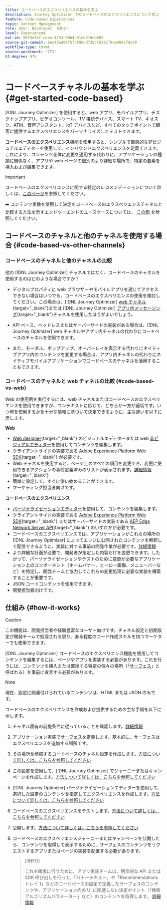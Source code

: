 ```yaml
---
title: コードベースのエクスペリエンスの基本を学ぶ
description: Journey Optimizer でのコードベースのエクスペリエンスについて学ぶ
feature: Code-based Experiences
topic: Content Management
role: User, Developer, Admin
level: Experienced
exl-id: 987de2bf-cebe-4753-98b4-01eb3fded492
source-git-commit: 0ec43a204f5fcf0bddf38cfd381f0ea496c7de70
workflow-type: tm+mt
source-wordcount: '771'
ht-degree: 97%

---
```


# コードベースチャネルの基本を学ぶ {#get-started-code-based}

[!DNL Journey Optimizer] を使用すると、web アプリ、モバイルアプリ、デスクトップアプリ、ビデオコンソール、TV 接続デバイス、スマート TV、キオスク、ATM、音声アシスタント、IoT デバイスなど、すべてのタッチポイントで顧客に提供するエクスペリエンスをパーソナライズしてテストできます。

**コードベースのエクスペリエンス**&#x200B;機能を使用すると、シンプルで直感的な非ビジュアルエディターを使用して、インバウンドエクスペリエンスを定義できます。これにより、コンテンツ全体に変更を適用する代わりに、アプリケーションの種類に関係なく、アプリや web ページの個別のより詳細な場所で、特定の要素を挿入および編集できます。

<!--[!DNL Journey Optimizer] allows you to compose and deliver content on any inbound device in a developer-focused workflow. You can leverage all the personalization capabilities, and preview what will be published. The content can be static (images, text, JSON, HTML) or dynamic (offers, decisions, recommendations). You can also insert custom content actions in your omni-channel journeys.-->

>[!IMPORTANT]
>
>コードベースのエクスペリエンスに関する特定のレコメンデーションについて詳しくは、[このページ](code-based-prerequisites.md)を参照してください。


<!--Discover the detailed steps to create a code-based campaign in this video.-->

<!--[Learn how to create a code-based campaign in this video](#video)-->

➡️ コンテンツ実験を使用して決定をコードベースのエクスペリエンスチャネルと比較する方法を示すエンドツーエンドのユースケースについては、[ この節 ](../experience-decisioning/experience-decisioning-uc.md) を参照してください。

## コードベースのチャネルと他のチャネルを使用する場合 {#code-based-vs-other-channels}

### コードベースのチャネルと他のチャネルの比較

他の [!DNL Journey Optimizer] チャネルではなく、コードベースのチャネルを使用するのはどのような場合ですか？

* デジタルプロパティに web ブラウザーやモバイルアプリを通じてアクセスできない場合はいつでも、コードベースのエクスペリエンスの使用を検討してください。この場合は、[!DNL Journey Optimizer] [web チャネル](../web/get-started-web.md){target="_blank"}または [!DNL Journey Optimizer] [アプリ内メッセージング](../../rp_landing_pages/in-app-landing-page.md){target="_blank"}チャネルを使用したほうがよいでしょう。

<!--* You can use the code-based channel as an alternative to the [!DNL Journey Optimizer] web channel if your website cannot be loaded into the [web designer](../web/web-visual-editor.md){target="_blank"} visual editor or if you cannot use the [browser extension](../web/web-prerequisites.md#visual-authoring-prerequisites){target="_blank"} that powers visual authoring for web channel.-->

* API ベース、ヘッドレスまたはサーバーサイドの実装がある場合は、[!DNL Journey Optimizer] web チャネルやアプリ内チャネルの代わりにコードベースのチャネルを使用できます。

* また、モーダル、ポップアップ、オーバーレイを表示する代わりにネイティブアプリ内のコンテンツを変更する場合は、アプリ内チャネルの代わりにネイティブモバイルアプリケーションでコードベースのチャネルを活用することもできます。

### コードベースのチャネルと web チャネルの比較 {#code-based-vs-web}

Web の使用例を実行するには、web チャネルまたはコードベースのエクスペリエンスを使用できますが、コンテキストに応じて、どちらか一方が適切です。いつ何を使用するかを十分な情報に基づいて決定できるように、主な違いを以下に示します。

**Web**

* [Web designer](../web/web-visual-editor.md){target="_blank"} のビジュアルエディターまたは web [非ビジュアルエディター](../web/web-non-visual-editor.md)を使用してコンテンツを編集します。
* クライアントサイドの実装である [Adobe Experience Platform Web SDK](https://experienceleague.adobe.com/docs/platform-learn/implement-web-sdk/overview.html?lang=ja){target="_blank"} が必要です。
  <!--* You need the [Adobe Experience Cloud Visual Editing Helper](https://chrome.google.com/webstore/detail/adobe-experience-cloud-vi/kgmjjkfjacffaebgpkpcllakjifppnca){target="_blank"} extension installed on your web browser. [Learn more](../web/web-prerequisites.md){target="_blank"}-->
* Web チャネルを使用すると、ページ上のすべての項目を変更でき、変更に使用できるアクションの事前定義済みのリストが表示されます。[詳細情報](../web/web-visual-editor.md){target="_blank"}
* 簡単に設定して、すぐに使い始めることができます。
* マーケティング担当者向けです。

**コードベースのエクスペリエンス**

* [パーソナライゼーションエディター](create-code-based.md#edit-code)を使用して、コンテンツを編集します。
* クライアントサイドの実装である [Adobe Experience Platform Web SDK](https://experienceleague.adobe.com/docs/platform-learn/implement-web-sdk/overview.html?lang=ja){target="_blank"} またはサーバーサイドの実装である [AEP Edge Network Server API](https://experienceleague.adobe.com/docs/experience-platform/edge-network-server-api/data-collection/interactive-data-collection.html?lang=ja){target="_blank"} のいずれかが必要です。
* コードベースのエクスペリエンスでは、アプリケーションがこれらの場所の [!DNL Journey Optimizer] によってエッジに公開されたコンテンツを解釈して配信できるように、実装に対する事前の開発作業が必要です。[詳細情報](code-based-surface.md)
* より詳細な計画が必要で、開発者が指定した内容だけを変更できます。したがって、パーソナライゼーションやテストのために変更が必要なアプリケーション上のコンポーネント（ホームバナー、ヒーロー画像、メニューバーなど）を特定し、開発チームと協力してこれらの変更処理に必要な実装を構築することが重要です。
* JSON コードコンテンツを使用できます。
* 開発担当者向けです。

## 仕組み {#how-it-works}

>[!CAUTION]
>
>この機能は、開発担当者や経験豊富なユーザー向けです。チャネル設定と初期設定が開発チームで処理される限り、ある程度のコード作成スキルを持つマーケターでも使用できます。

[!DNL Journey Optimizer] コードベースのエクスペリエンス機能を使用してコンテンツを編集するには、ページやアプリを実装する必要があります。これを行うには、コンテンツを挿入または置換する特定の個々の場所（「[サーフェス](code-based-surface.md)」と呼ばれる）を事前に宣言する必要があります。

>[!NOTE]
>
>現在、設定に関連付けられているコンテンツは、HTML または JSON のみです。

コードベースのエクスペリエンスを作成および提供するための主な手順を以下に示します。

1. チャネル固有の前提条件に従っていることを確認します。[詳細情報](code-based-prerequisites.md)

1. アプリケーション実装で[サーフェス](code-based-surface.md#surface-definition)を定義します。基本的に、サーフェスはエクスペリエンスを追加する場所です。

1. その場所を参照するコードベースのチャネル設定を作成します。[方法について詳しくは、こちらを参照してください](code-based-configuration.md#create-code-based-configuration)

1. この設定を使用して、[!DNL Journey Optimizer] でジャーニーまたはキャンペーンを作成します。[方法について詳しくは、こちらを参照してください](create-code-based.md#create-code-based-campaign)

1. [!DNL Journey Optimizer] パーソナライゼーションエディターを使用して、選択した設定のコンテンツを指定してエクスペリエンスを作成します。[方法について詳しくは、こちらを参照してください](create-code-based.md#edit-code)

1. コードベースのエクスペリエンスをテストします。[方法について詳しくは、こちらを参照してください](test-code-based.md)

1. 公開します。[方法について詳しくは、こちらを参照してください](publish-code-based.md)

1. コードベースのエクスペリエンスジャーニーまたはキャンペーンを公開したら、コンテンツを取得して表示するために、サーフェスのコンテンツをリクエストするアプリまたはページの実装を配置する必要があります。

   >[!INFO]
   >
   >これを確実に行うために、アプリ実装チームは、明示的な API または SDK 呼び出しを行って、「バナーテキスト」や「Recommendations トレイ 1」などのコードベースの設定で定義したサーフェスのコンテンツや、アプリケーション内の UI に関連しない決定ポイント（「検索アルゴリズムパラメーター」など）のコンテンツを取得します。<!--In this case, the implementation team is responsible for rendering or otherwise interpreting and acting on the returned content.--> [詳細情報](code-based-implementation-samples.md)

